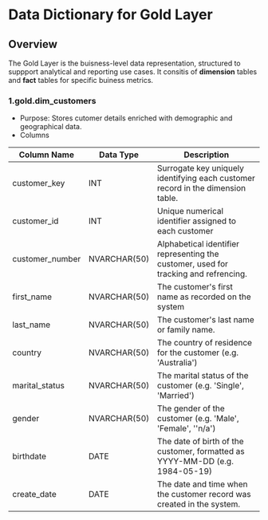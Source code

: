 # Data Dictionary for Gold Layer
## Overview 
The Gold Layer is the buisness-level data representation, structured to suppport analytical and reporting use cases. It consitis of **dimension**
tables and **fact** tables for specific buiness metrics.

### 1.gold.dim_customers
  * Purpose: Stores cutomer details enriched with demographic and geographical data.
  * Columns

| Column Name  | Data Type | Description |
| --- | --- | --- |
| customer_key | INT | Surrogate key uniquely identifying each customer record in the dimension table. |
| customer_id | INT | Unique numerical identifier assigned to each customer |
| customer_number | NVARCHAR(50) | Alphabetical identifier representing the customer, used for tracking and refrencing. |
| first_name | NVARCHAR(50) | The customer's first name as recorded on the system|
| last_name | NVARCHAR(50) | The customer's last name or family name. |
| country | NVARCHAR(50) | The country of residence for the customer (e.g. 'Australia') |
| marital_status| NVARCHAR(50) | The marital status of the customer (e.g. 'Single', 'Married') |
| gender | NVARCHAR(50) | The gender of the customer (e.g. 'Male', 'Female', ''n/a') |
| birthdate | DATE | The date of birth of the customer, formatted as YYYY-MM-DD (e.g. 1984-05-19) |
| create_date | DATE | The date and time when the customer record was created in the system. |

